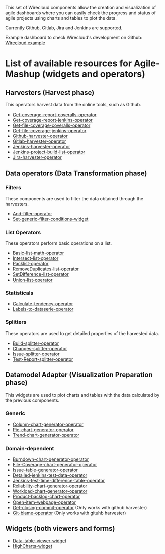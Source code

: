 This set of Wirecloud components allow the creation and visualization of agile dashboards where you can easily check the progress and status of agile projects using charts and tables to plot the data.

Currently Github, Gitlab, Jira and Jenkins are supported.

Example dashboard to check Wirecloud's development on Github: [Wirecloud example](https://wirecloud.conwet.fi.upm.es/alex.rodriguez/Example#view=workspace)

# List of available resources for Agile-Mashup (widgets and operators)

## Harvesters (Harvest phase)

This operators harvest data from the online tools, such as Github.

* [Get-coverage-report-coveralls-operator](./get-coverage-report-coveralls-operator)
* [Get-coverage-report-jenkins-operator](./get-coverage-report-jenkins-operator)
* [Get-file-coverage-coveralls-operator](./get-file-coverage-coveralls-operator)
* [Get-file-coverage-jenkins-operator](./get-file-coverage-jenkins-operator)
* [Github-harvester-operator](./github-harvester-operator)
* [Gitlab-harvester-operator](./gitlab-harvester-operator)
* [Jenkins-harvester-operator](./jenkins-harvester-operator)
* [Jenkins-project-build-list-operator](./jenkins-project-build-list-operator)
* [Jira-harvester-operator](./jira-harvester-operator)

## Data operators (Data Transformation phase)

### Filters

These components are used to filter the data obtained through the harvesters.

* [And-filter-operator](./and-filter-operator)
* [Set-generic-filter-conditions-widget](./set-generic-filter-conditions-widget)

### List Operators

These operators perform basic operations on a list.

* [Basic-list-math-operator](./BasicListMathOperator)
* [Intersect-list-operator](./intersect-list-operator)
* [Packlist-operator](./packlist-operator)
* [RemoveDuplicates-list-operator](./removeDuplicates-list-operator)
* [SetDifference-list-operator](./setDifference-list-operator)
* [Union-list-operator](./union-list-operator)

### Statisticals

* [Calculate-tendency-operator](./calculate-tendency-operator)
* [Labels-to-dataserie-operator](./labels-to-dataserie-operator)

### Splitters

These operators are used to get detailed properties of the harvested data.

* [Build-splitter-operator](./build-splitter-operator)
* [Changes-splitter-operator](./changes-splitter-operator)
* [Issue-splitter-operator](./issue-splitter-operator)
* [Test-Report-splitter-operator](./test-report-splitter-operator)

## Datamodel Adapter (Visualization Preparation phase)

This widgets are used to plot charts and tables with the data calculated by the previous components.

### Generic

* [Column-chart-generator-operator](./column-chart-generator-operator)
* [Pie-chart-generator-operator](./pie-chart-generator-operator)
* [Trend-chart-generator-operator](./trend-chart-generator-operator)

### Domain-dependent

* [Burndown-chart-generator-operator](./burndown-chart-generator-operator)
* [File-Coverage-chart-generator-operator](./file-coverage-chart-generator-operator)
* [Issue-table-generator-operator](./issue-table-generator-operator)
* [Detailed-jenkins-test-data-operator](./detailed-jenkins-test-data-operator)
* [Jenkins-test-time-difference-table-operator](./jenkins-test-time-difference-table-operator)
* [Reliability-chart-generator-operator](./reliability-chart-generator-operator)
* [Workload-chart-generator-operator](./workload-chart-generator-operator)
* [Product-backlog-chart-operator](./product-backlog-chart-operator)
* [Open-item-webpage-operator](./open-item-webpage-operator)
* [Get-closing-commit-operator](./get-closing-commit-operator) (Only works with github harvester)
* [Git-blame-operator](./git-blame-operator) (Only works with gituhb harvester)

## Widgets (both viewers and forms)

* [Data-table-viewer-widget](https://github.com/Wirecloud/data-table-viewer-widget)
* [HighCharts-widget](https://github.com/Wirecloud/highcharts-widget)